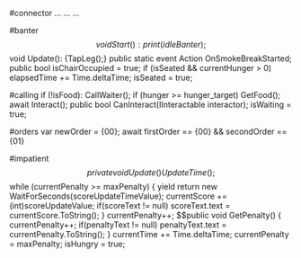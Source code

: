 #connector
 ... ... ... 

#banter
$$void Start(): {print(idleBanter);}
$$void Update(): {TapLeg();}
public static event Action OnSmokeBreakStarted;
public bool isChairOccupied = true;
if (isSeated && currentHunger > 0) elapsedTime += Time.deltaTime;
isSeated = true;

#calling
if (!isFood): CallWaiter();
if (hunger >= hunger_target) GetFood();
await Interact();
public bool CanInteract(IInteractable interactor);
isWaiting = true;

#orders
var newOrder = {00};
await firstOrder == {00} && secondOrder == {01} 

#impatient
$$private void Update() { UpdateTime(); }
$$while (currentPenalty >= maxPenalty) { yield return new WaitForSeconds(scoreUpdateTimeValue); currentScore += (int)scoreUpdateValue; if(scoreText != null) scoreText.text = currentScore.ToString(); }
currentPenalty++;
$$public void GetPenalty() { currentPenalty++; if(penaltyText != null) penaltyText.text = currentPenalty.ToString(); }
currentTime += Time.deltaTime;
currentPenalty = maxPenalty;
isHungry = true;